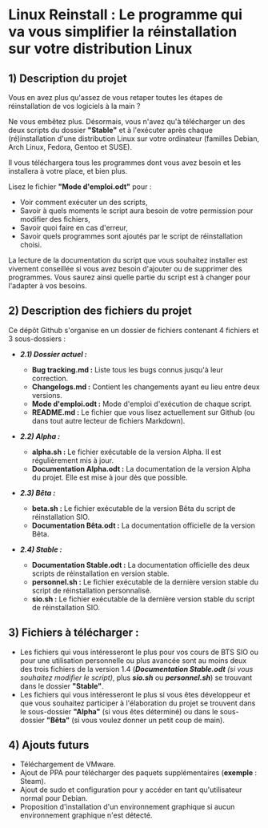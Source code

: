 # Linux Reinstall : Le programme qui va vous simplifier la réinstallation sur votre distribution Linux

## 1) Description du projet

Vous en avez plus qu'assez de vous retaper toutes les étapes de réinstallation de vos logiciels à la main ?

Ne vous embêtez plus. Désormais, vous n'avez qu'à télécharger un des deux scripts du dossier **"Stable"** et à l'exécuter après chaque (ré)installation d'une distribution Linux sur votre ordinateur (familles Debian, Arch Linux, Fedora, Gentoo et SUSE).

Il vous téléchargera tous les programmes dont vous avez besoin et les installera à votre place, et bien plus.

Lisez le fichier **"Mode d'emploi.odt"** pour :  
<ul>
    <li> Voir comment exécuter un des scripts,  </li>
    <li> Savoir à quels moments le script aura besoin de votre permission pour modifier des fichiers,  </li>  
    <li> Savoir quoi faire en cas d'erreur,  </li>
    <li> Savoir quels programmes sont ajoutés par le script de réinstallation choisi.  </li>  
</ul>

La lecture de la documentation du script que vous souhaitez installer est vivement conseillée si vous avez besoin d'ajouter ou de supprimer des programmes. Vous saurez ainsi quelle partie du script est à changer pour l'adapter à vos besoins.

## 2) Description des fichiers du projet

Ce dépôt Github s'organise en un dossier de fichiers contenant 4 fichiers et 3 sous-dossiers :  

* *__2.1) Dossier actuel :__*
    * **Bug tracking.md :** Liste tous les bugs connus jusqu'à leur correction.    
    * **Changelogs.md :** Contient les changements ayant eu lieu entre deux versions.    
    * **Mode d'emploi.odt :** Mode d'emploi d'exécution de chaque script.  
    * **README.md :** Le fichier que vous lisez actuellement sur Github (ou dans tout autre lecteur de fichiers Markdown).  

* *__2.2) Alpha :__*
    - **alpha.sh :** Le fichier exécutable de la version Alpha. Il est régulièrement mis à jour.  
    - **Documentation Alpha.odt :** La documentation de la version Alpha du projet. Elle est mise à jour dès que possible.  

* *__2.3) Bêta :__*
    - **beta.sh :** Le fichier exécutable de la version Bêta du script de réinstallation SIO.
    - **Documentation Bêta.odt :** La documentation officielle de la version Bêta.

* *__2.4) Stable :__*
    - **Documentation Stable.odt :** La documentation officielle des deux scripts de réinstallation en version stable.
    - **personnel.sh :** Le fichier exécutable de la dernière version stable du script de réinstallation personnalisé.  
    - **sio.sh :** Le fichier exécutable de la dernière version stable du script de réinstallation SIO.


## 3) Fichiers à télécharger :

- Les fichiers qui vous intéresseront le plus pour vos cours de BTS SIO ou pour une utilisation personnelle ou plus avancée sont au moins deux des trois fichiers de la version 1.4 (*__Documentation Stable.odt__* _(si vous souhaitez modifier le script)_, plus *__sio.sh__* ou *__personnel.sh__*) se trouvant dans le dossier **"Stable"**.  
- Les fichiers qui vous intéresseront le plus si vous êtes développeur et que vous souhaitez participer à l'élaboration du projet se trouvent dans le sous-dossier **"Alpha"** (si vous êtes déterminé) ou dans le sous-dossier **"Bêta"** (si vous voulez donner un petit coup de main).  

## 4) Ajouts futurs

- Téléchargement de VMware.  
- Ajout de PPA pour télécharger des paquets supplémentaires (**exemple** : Steam).  
- Ajout de sudo et configuration pour y accéder en tant qu'utilisateur normal pour Debian.  
- Proposition d'installation d'un environnement graphique si aucun environnement graphique n'est détecté.  
